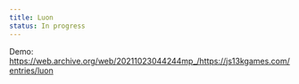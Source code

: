 ```yaml
---
title: Luon
status: In progress
---
```


Demo: https://web.archive.org/web/20211023044244mp_/https://js13kgames.com/entries/luon
